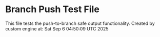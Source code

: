 # Branch Push Test File
This file tests the push-to-branch safe output functionality.
Created by custom engine at: Sat Sep  6 04:50:09 UTC 2025
